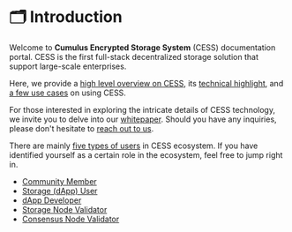 # 🗂 Introduction

Welcome to **Cumulus Encrypted Storage System** (CESS) documentation portal. CESS is the first full-stack decentralized storage solution that support large-scale enterprises.&#x20;

Here, we provide a [high level overview on CESS](introduction/what-is-cess.md), its [technical highlight](introduction/technical-highlight.md), and [a few use cases](introduction/use-cases.md) on using CESS.

For those interested in exploring the intricate details of CESS technology, we invite you to delve into our [whitepaper](introduction/whitepaper.md). Should you have any inquiries, please don't hesitate to [reach out to us](introduction/contact.md).

There are mainly [five types of users](user-roles.md) in CESS ecosystem. If you have identified yourself as a certain role in the ecosystem, feel free to jump right in.

* [Community Member](community/)
* [Storage (dApp) User](user/)
* [dApp Developer](developer/)
* [Storage Node Validator](storage-node/)
* [Consensus Node Validator](consensus-node/)
